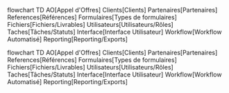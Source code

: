 flowchart TD AO[Appel d'Offres] Clients[Clients] Partenaires[Partenaires] References[Références] Formulaires[Types de formulaires] Fichiers[Fichiers/Livrables] Utilisateurs[Utilisateurs/Rôles] Taches[Tâches/Statuts] Interface[Interface Utilisateur] Workflow[Workflow Automatisé] Reporting[Reporting/Exports]

flowchart TD
    AO[Appel d'Offres] 
    Clients[Clients] 
    Partenaires[Partenaires] 
    References[Références] 
    Formulaires[Types de formulaires] 
    Fichiers[Fichiers/Livrables] 
    Utilisateurs[Utilisateurs/Rôles] 
    Taches[Tâches/Statuts] 
    Interface[Interface Utilisateur] 
    Workflow[Workflow Automatisé] 
    Reporting[Reporting/Exports]
